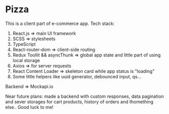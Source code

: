 # Pizza
This is a client part of e-commerce app.
Tech stack:
1. React.js => main UI framework
2. SCSS => stylesheets
3. TypeScript
4. React-router-dom => client-side routing
5. Redux Toollit && asyncThunk => global app state and little part of using local storage
6. Axios => for server requests
7. React Content Loader => skeleton card while app status is "loading"
11. Some little helpers like uuid generator, debounced input, qs...

Backend => Mockapi.io

Near future plans: made a backend with custom responses, data pagination and sever storages for cart products, history of orders and thomething else..
Good luck to me!
